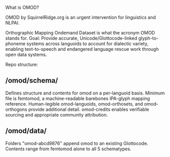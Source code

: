 What is OMOD?

OMOD by SquirrelRidge.org is an urgent
intervention for linguistics and NLPAI.

Orthographic Mapping Ondemand Dataset is
what the acronym OMOD stands for. Goal:
Provide accurate, Unicode/Glottocode-linked
glyph-to-phoneme systems across languoids
to account for dialectic variety, enabling
text-to-speech and endangered language
rescue work through open data systems.

Repo structure:

/omod/schema/
-------------
Defines structure and contents for omod
on a per-languoid basis. Minimum file is
femtomod, a machine-readable barebones
IPA-glyph mapping reference. Human-legible
omod-languoids, omod-orthosets, and
omod-orthogons provide additional detail.
omod-credits enables verifiable sourcing
and appropriate community attribution.

/omod/data/
-----------
Folders "omod-abcd9876" append omod to
an existing Glottocode. Contents range
from femtomod alone to all 5 schematypes.
